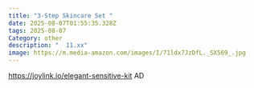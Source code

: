 ```yaml
---
title: "3-Step Skincare Set "
date: 2025-08-07T01:55:35.328Z
tags: 2025-08-07
Category: other
description: "  11.xx"
image: https://m.media-amazon.com/images/I/71ldx7JzDfL._SX569_.jpg
---
```

https://joylink.io/elegant-sensitive-kit  AD